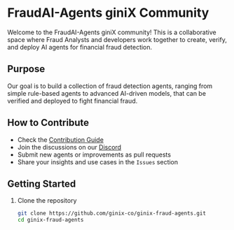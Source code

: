 # FraudAI-Agents giniX Community

Welcome to the FraudAI-Agents giniX community! This is a collaborative space where Fraud Analysts and developers work together to create, verify, and deploy AI agents for financial fraud detection.

## Purpose
Our goal is to build a collection of fraud detection agents, ranging from simple rule-based agents to advanced AI-driven models, that can be verified and deployed to fight financial fraud.

## How to Contribute
- Check the [Contribution Guide](CONTRIBUTING.md)
- Join the discussions on our [Discord](https://discord.gg/VBnkM8F6)
- Submit new agents or improvements as pull requests
- Share your insights and use cases in the `Issues` section

## Getting Started
1. Clone the repository
   ```bash
   git clone https://github.com/ginix-co/ginix-fraud-agents.git
   cd ginix-fraud-agents
